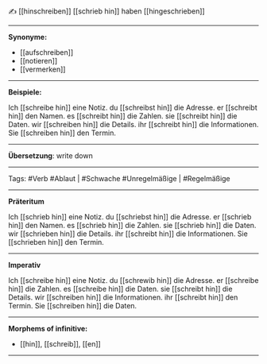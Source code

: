 ✍️ [[hinschreiben]]
[[schrieb hin]]
haben [[hingeschrieben]]

---

**Synonyme:**

- [[aufschreiben]]
- [[notieren]]
- [[vermerken]]

---

**Beispiele:**

Ich [[schreibe hin]] eine Notiz.
du [[schreibst hin]] die Adresse.
er [[schreibt hin]] den Namen.
es [[schreibt hin]] die Zahlen.
sie [[schreibt hin]] die Daten.
wir [[schreiben hin]] die Details.
ihr [[schreibt hin]] die Informationen.
Sie [[schreiben hin]] den Termin.

---

**Übersetzung**:
write down

---

Tags:
#Verb
#Ablaut | #Schwache
#Unregelmäßige | #Regelmäßige

---

**Präteritum**

Ich [[schrieb hin]] eine Notiz.
du [[schriebst hin]] die Adresse.
er [[schrieb hin]] den Namen.
es [[schrieb hin]] die Zahlen.
sie [[schrieb hin]] die Daten.
wir [[schrieben hin]] die Details.
ihr [[schreibt hin]] die Informationen.
Sie [[schrieben hin]] den Termin.

---

**Imperativ**

Ich [[schreibe hin]] eine Notiz.
du [[schrewib hin]] die Adresse.
er [[schreibe hin]] die Zahlen.
es [[schreibe hin]] die Daten.
sie [[schreibt hin]] die Details.
wir [[schreiben hin]] die Informationen.
ihr [[schreibt hin]] den Termin.
Sie [[schreiben hin]] die Daten.

---

**Morphems of infinitive:**

- [[hin]], [[schreib]], [[en]]

---
